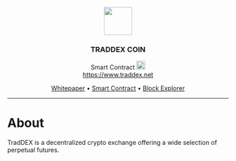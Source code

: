 <p align="center" dir="auto">
  <a rel="noopener noreferrer" href="https://www.traddex.net"><img src="https:///www.traddex.net/img/favicon-200x200.png" width="64" data-canonical-src="https://www.traddex.net/img/favicon-200x200.png" style="max-width: 100%;"></a>
  <br>
</p>
<h3 align="center">TRADDEX COIN</h3>
<p align="center" dir="auto">
  <span align="center">Smart Contract <g-emoji class="g-emoji" alias="rocket" fallback-src="https://github.githubassets.com/images/icons/emoji/unicode/1f680.png"><img class="emoji" alt="rocket" height="20" width="20" src="https://github.githubassets.com/images/icons/emoji/unicode/1f680.png"></g-emoji></span>
  <br>
  <a href="https://www.traddex.net" rel="nofollow">https://www.traddex.net</a>
</p>

<p align="center" dir="auto">
  <a href="https://www.traddex.net/whitepaper.html">Whitepaper</a>
  •
  <a href="https://github.com/TRADDEXCOIN/traddexcoin.sol/blob/main/Traddexcoin.sol">Smart Contract</a>
  •
  <a href="https://bscscan.com/token/">Block Explorer</a>
</p>
<hr>


# About
TradDEX is a decentralized crypto exchange offering a wide selection of perpetual futures.
